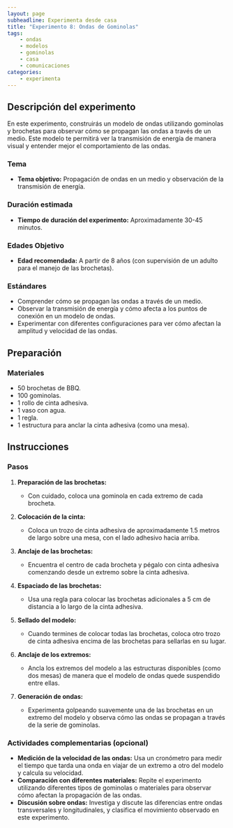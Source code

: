 ```yaml
---
layout: page
subheadline: Experimenta desde casa
title: "Experimento 8: Ondas de Gominolas"
tags:
    - ondas
    - modelos
    - gominolas
    - casa
    - comunicaciones 
categories:
    - experimenta
---
```


## Descripción del experimento

En este experimento, construirás un modelo de ondas utilizando gominolas y brochetas para observar cómo se propagan las ondas a través de un medio. Este modelo te permitirá ver la transmisión de energía de manera visual y entender mejor el comportamiento de las ondas.

### Tema

- **Tema objetivo:** Propagación de ondas en un medio y observación de la transmisión de energía.

### Duración estimada

- **Tiempo de duración del experimento:** Aproximadamente 30-45 minutos.

### Edades Objetivo

- **Edad recomendada:** A partir de 8 años (con supervisión de un adulto para el manejo de las brochetas).

### Estándares

- Comprender cómo se propagan las ondas a través de un medio.
- Observar la transmisión de energía y cómo afecta a los puntos de conexión en un modelo de ondas.
- Experimentar con diferentes configuraciones para ver cómo afectan la amplitud y velocidad de las ondas.

## Preparación

### Materiales

- 50 brochetas de BBQ.
- 100 gominolas.
- 1 rollo de cinta adhesiva.
- 1 vaso con agua.
- 1 regla.
- 1 estructura para anclar la cinta adhesiva (como una mesa).

## Instrucciones

### Pasos

1. **Preparación de las brochetas:**
   - Con cuidado, coloca una gominola en cada extremo de cada brocheta. 

2. **Colocación de la cinta:**
   - Coloca un trozo de cinta adhesiva de aproximadamente 1.5 metros de largo sobre una mesa, con el lado adhesivo hacia arriba.

3. **Anclaje de las brochetas:**
   - Encuentra el centro de cada brocheta y pégalo con cinta adhesiva comenzando desde un extremo sobre la cinta adhesiva.

4. **Espaciado de las brochetas:**
   - Usa una regla para colocar las brochetas adicionales a 5 cm de distancia a lo largo de la cinta adhesiva.

5. **Sellado del modelo:**
   - Cuando termines de colocar todas las brochetas, coloca otro trozo de cinta adhesiva encima de las brochetas para sellarlas en su lugar.

6. **Anclaje de los extremos:**
   - Ancla los extremos del modelo a las estructuras disponibles (como dos mesas) de manera que el modelo de ondas quede suspendido entre ellas.

7. **Generación de ondas:**
   - Experimenta golpeando suavemente una de las brochetas en un extremo del modelo y observa cómo las ondas se propagan a través de la serie de gominolas.

### Actividades complementarias (opcional)

- **Medición de la velocidad de las ondas:** Usa un cronómetro para medir el tiempo que tarda una onda en viajar de un extremo a otro del modelo y calcula su velocidad.
- **Comparación con diferentes materiales:** Repite el experimento utilizando diferentes tipos de gominolas o materiales para observar cómo afectan la propagación de las ondas.
- **Discusión sobre ondas:** Investiga y discute las diferencias entre ondas transversales y longitudinales, y clasifica el movimiento observado en este experimento.
